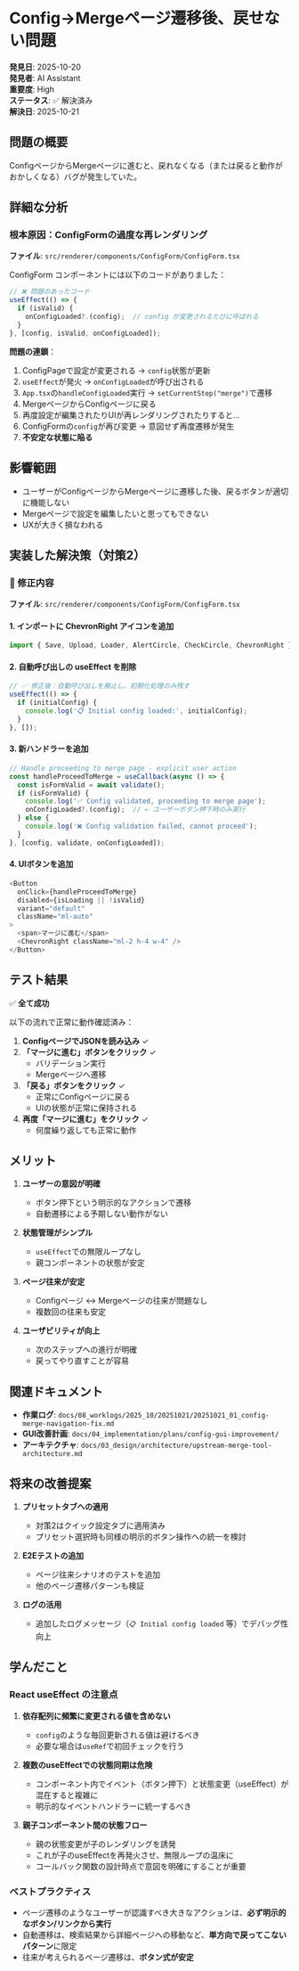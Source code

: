 # Config→Mergeページ遷移後、戻せない問題

**発見日**: 2025-10-20  
**発見者**: AI Assistant  
**重要度**: High  
**ステータス**: ✅ 解決済み  
**解決日**: 2025-10-21  

## 問題の概要

ConfigページからMergeページに進むと、戻れなくなる（または戻ると動作がおかしくなる）バグが発生していた。

## 詳細な分析

### 根本原因：ConfigFormの過度な再レンダリング

**ファイル**: `src/renderer/components/ConfigForm/ConfigForm.tsx`

ConfigForm コンポーネントには以下のコードがありました：

```typescript
// ❌ 問題のあったコード
useEffect(() => {
  if (isValid) {
    onConfigLoaded?.(config);  // config が変更されるたびに呼ばれる
  }
}, [config, isValid, onConfigLoaded]);
```

**問題の連鎖**：
1. ConfigPageで設定が変更される → `config`状態が更新
2. `useEffect`が発火 → `onConfigLoaded`が呼び出される
3. `App.tsx`の`handleConfigLoaded`実行 → `setCurrentStep("merge")`で遷移
4. MergeページからConfigページに戻る
5. 再度設定が編集されたりUIが再レンダリングされたりすると...
6. ConfigFormの`config`が再び変更 → 意図せず再度遷移が発生
7. **不安定な状態に陥る**

## 影響範囲

- ユーザーがConfigページからMergeページに遷移した後、戻るボタンが適切に機能しない
- Mergeページで設定を編集したいと思ってもできない
- UXが大きく損なわれる

## 実装した解決策（対策2）

### 🔧 修正内容

**ファイル**: `src/renderer/components/ConfigForm/ConfigForm.tsx`

#### 1. インポートに ChevronRight アイコンを追加

```typescript
import { Save, Upload, Loader, AlertCircle, CheckCircle, ChevronRight } from 'lucide-react';
```

#### 2. 自動呼び出しの useEffect を削除

```typescript
// ✅ 修正後：自動呼び出しを廃止し、初期化処理のみ残す
useEffect(() => {
  if (initialConfig) {
    console.log('📋 Initial config loaded:', initialConfig);
  }
}, []);
```

#### 3. 新ハンドラーを追加

```typescript
// Handle proceeding to merge page - explicit user action
const handleProceedToMerge = useCallback(async () => {
  const isFormValid = await validate();
  if (isFormValid) {
    console.log('✅ Config validated, proceeding to merge page');
    onConfigLoaded?.(config);  // ← ユーザーボタン押下時のみ実行
  } else {
    console.log('❌ Config validation failed, cannot proceed');
  }
}, [config, validate, onConfigLoaded]);
```

#### 4. UIボタンを追加

```typescript
<Button
  onClick={handleProceedToMerge}
  disabled={isLoading || !isValid}
  variant="default"
  className="ml-auto"
>
  <span>マージに進む</span>
  <ChevronRight className="ml-2 h-4 w-4" />
</Button>
```

## テスト結果

✅ **全て成功**

以下の流れで正常に動作確認済み：

1. **ConfigページでJSONを読み込み** ✓
2. **「マージに進む」ボタンをクリック** ✓
   - バリデーション実行
   - Mergeページへ遷移
3. **「戻る」ボタンをクリック** ✓
   - 正常にConfigページに戻る
   - UIの状態が正常に保持される
4. **再度「マージに進む」をクリック** ✓
   - 何度繰り返しても正常に動作

## メリット

1. **ユーザーの意図が明確**
   - ボタン押下という明示的なアクションで遷移
   - 自動遷移による予期しない動作がない

2. **状態管理がシンプル**
   - `useEffect`での無限ループなし
   - 親コンポーネントの状態が安定

3. **ページ往来が安定**
   - Configページ ↔ Mergeページの往来が問題なし
   - 複数回の往来も安定

4. **ユーザビリティが向上**
   - 次のステップへの進行が明確
   - 戻ってやり直すことが容易

## 関連ドキュメント

- **作業ログ**: `docs/08_worklogs/2025_10/20251021/20251021_01_config-merge-navigation-fix.md`
- **GUI改善計画**: `docs/04_implementation/plans/config-gui-improvement/`
- **アーキテクチャ**: `docs/03_design/architecture/upstream-merge-tool-architecture.md`

## 将来の改善提案

1. **プリセットタブへの適用**
   - 対策2はクイック設定タブに適用済み
   - プリセット選択時も同様の明示的ボタン操作への統一を検討

2. **E2Eテストの追加**
   - ページ往来シナリオのテストを追加
   - 他のページ遷移パターンも検証

3. **ログの活用**
   - 追加したログメッセージ（`📋 Initial config loaded` 等）でデバッグ性向上

## 学んだこと

### React useEffect の注意点

1. **依存配列に頻繁に変更される値を含めない**
   - `config`のような毎回更新される値は避けるべき
   - 必要な場合は`useRef`で初回チェックを行う

2. **複数のuseEffectでの状態同期は危険**
   - コンポーネント内でイベント（ボタン押下）と状態変更（useEffect）が混在すると複雑に
   - 明示的なイベントハンドラーに統一するべき

3. **親子コンポーネント間の状態フロー**
   - 親の状態変更が子のレンダリングを誘発
   - これが子のuseEffectを再発火させ、無限ループの温床に
   - コールバック関数の設計時点で意図を明確にすることが重要

### ベストプラクティス

- ページ遷移のようなユーザーが認識すべき大きなアクションは、**必ず明示的なボタン/リンクから実行**
- 自動遷移は、検索結果から詳細ページへの移動など、**単方向で戻ってこないパターン**に限定
- 往来が考えられるページ遷移は、**ボタン式が安定**
